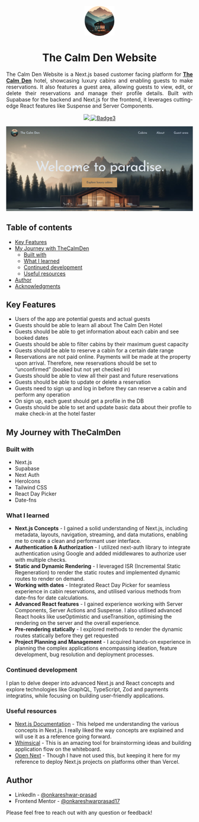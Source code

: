 <div  align="center">
<img  src="./public/logo.png"  alt="Logo"  width="80"  height="80">
<h1  align="center">The Calm Den Website</h1>

<p  align="justify">
The Calm Den Website is a  Next.js based customer facing platform for <a target="_self" href="https://the-calm-den.vercel.app/"><strong>The Calm Den</strong></a> hotel, showcasing luxury cabins and enabling guests to make reservations. It also features a guest area, allowing guests to view, edit, or delete their reservations and manage their profile details. Built with Supabase for the backend and Next.js for the frontend, it leverages cutting-edge React features like Suspense and Server Components.
<br />

</a>

<div align="center"> 
<a href="https://the-calm-den-website.vercel.app/" target="_blank">
<img src="https://img.shields.io/badge/View Demo-1DA1F2?style=for-the-badge&logoColor=white">
</a>
 <a href="https://www.linkedin.com/in/onkareshwar-prasad/" target="_blank"><img src="https://img.shields.io/badge/linkedin-0A66C2?style=for-the-badge&logo=linkedin&logoColor=white" alt="Badge3"> </a>
</div>

![Product Screenshot](./public/website.png)

</div>

## Table of contents

- [Key Features](#key-features)
- [My Journey with TheCalmDen](#my-process)
  - [Built with](#built-with)
  - [What I learned](#what-i-learned)
  - [Continued development](#continued-development)
  - [Useful resources](#useful-resources)
- [Author](#author)
- [Acknowledgments](#acknowledgments)

## Key Features

- Users of the app are potential guests and actual guests
- Guests should be able to learn all about The Calm Den Hotel
- Guests should be able to get information about each cabin and see booked dates
- Guests should be able to filter cabins by their maximum guest capacity
- Guests should be able to reserve a cabin for a certain date range
- Reservations are not paid online. Payments will be made at the property upon arrival. Therefore, new reservations should be set to “unconfirmed” (booked but not yet checked in)
- Guests should be able to view all their past and future reservations
- Guests should be able to update or delete a reservation
- Guests need to sign up and log in before they can reserve a cabin and perform any operation
- On sign up, each guest should get a profile in the DB
- Guests should be able to set and update basic data about their profile to make check-in at the hotel faster

## My Journey with TheCalmDen

### Built with

- Next.js
- Supabase
- Next Auth
- HeroIcons
- Tailwind CSS
- React Day Picker
- Date-fns

### What I learned

- **Next.js Concepts** - I gained a solid understanding of Next.js, including metadata, layouts, navigation, streaming, and data mutations, enabling me to create a clean and performant user interface.
- **Authentication & Authorization** - I utilized next-auth library to integrate authentication using Google and added middlewares to authorize user with multiple checks.
- **Static and Dynamic Rendering** - I leveraged ISR (Incremental Static Regeneration) to render the static routes and implemented dynamic routes to render on demand.
- **Working with dates** - Integrated React Day Picker for seamless experience in cabin reservations, and utilised various methods from date-fns for date calculations.
- **Advanced React features** - I gained experience working with Server Components, Server Actions and Suspense. I also utilised advanced React hooks like useOptimistic and useTransition, optimising the rendering on the server and the overall experience.
- **Pre-rendering statically** - I explored methods to render the dynamic routes statically before they get requested
- **Project Planning and Management** - I acquired hands-on experience in planning the complex applications encompassing ideation, feature development, bug resolution and deployment processes.

### Continued development

I plan to delve deeper into advanced Next.js and React concepts and explore technologies like GraphQL, TypeScript, Zod and payments integratins, while focusing on building user-friendly applications.

### Useful resources

- [Next.js Documentation](https://nextjs.org/learn/dashboard-app) - This helped me understanding the various concepts in Next.js. I really liked the way concepts are explained and will use it as a reference going forward.
- [Whimsical](https://whimsical.com/) - This is an amazing tool for brainstorming ideas and building application flow on the whiteboard.
- [Open Next](https://opennext.js.org/) - Though I have not used this, but keeping it here for my reference to deploy Next.js projects on platforms other than Vercel.

## Author

- LinkedIn - [@onkareshwar-prasad](https://www.linkedin.com/in/onkareshwar-prasad/)
- Frontend Mentor - [@onkareshwarprasad17](https://www.frontendmentor.io/profile/onkareshwarprasad17)

Please feel free to reach out with any question or feedback!
